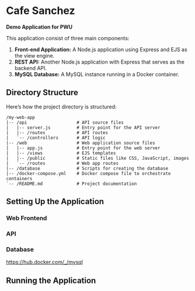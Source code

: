# Cafe Sanchez
**Demo Application for PWU**

This application consist of three main components:

1. **Front-end Application:** A Node.js application using Express and EJS as the view engine.
2. **REST API:** Another Node.js application with Express that serves as the backend API.
3. **MySQL Database:** A MySQL instance running in a Docker container.

## Directory Structure

Here’s how the project directory is structured:

```
/my-web-app
|-- /api                   # API source files
|   |-- server.js          # Entry point for the API server
|   |-- /routes            # API routes
|   `-- /controllers       # API logic
|-- /web                   # Web application source files
|   |-- app.js             # Entry point for the web server
|   |-- /views             # EJS templates
|   |-- /public            # Static files like CSS, JavaScript, images
|   `-- /routes            # Web app routes
|-- /database              # Scripts for creating the database
|-- /docker-compose.yml    # Docker compose file to orchestrate containers
`-- /README.md             # Project documentation
```

## Setting Up the Application

### Web Frontend

### API

### Database

https://hub.docker.com/_/mysql

## Running the Application
